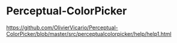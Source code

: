 # Perceptual-ColorPicker
https://github.com/OlivierVicario/Perceptual-ColorPicker/blob/master/src/perceptualcolorpicker/help/help1.html
